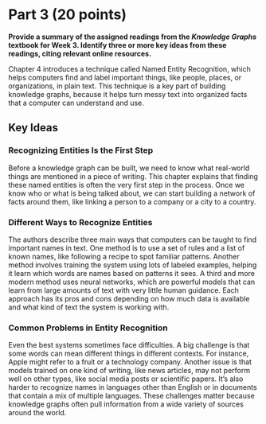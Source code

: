 # Part 3 (20 points)

**Provide a summary of the assigned readings from the *Knowledge Graphs* textbook for Week 3. Identify three or more key ideas from these readings, citing relevant online resources.**

Chapter 4 introduces a technique called Named Entity Recognition, which helps computers find and label important things, like people, places, or organizations, in plain text. This technique is a key part of building knowledge graphs, because it helps turn messy text into organized facts that a computer can understand and use.

## Key Ideas

### Recognizing Entities Is the First Step
Before a knowledge graph can be built, we need to know what real-world things are mentioned in a piece of writing. This chapter explains that finding these named entities is often the very first step in the process. Once we know who or what is being talked about, we can start building a network of facts around them, like linking a person to a company or a city to a country.

### Different Ways to Recognize Entities
The authors describe three main ways that computers can be taught to find important names in text. One method is to use a set of rules and a list of known names, like following a recipe to spot familiar patterns. Another method involves training the system using lots of labeled examples, helping it learn which words are names based on patterns it sees. A third and more modern method uses neural networks, which are powerful models that can learn from large amounts of text with very little human guidance. Each approach has its pros and cons depending on how much data is available and what kind of text the system is working with.

### Common Problems in Entity Recognition
Even the best systems sometimes face difficulties. A big challenge is that some words can mean different things in different contexts. For instance, Apple might refer to a fruit or a technology company. Another issue is that models trained on one kind of writing, like news articles, may not perform well on other types, like social media posts or scientific papers. It’s also harder to recognize names in languages other than English or in documents that contain a mix of multiple languages. These challenges matter because knowledge graphs often pull information from a wide variety of sources around the world.
